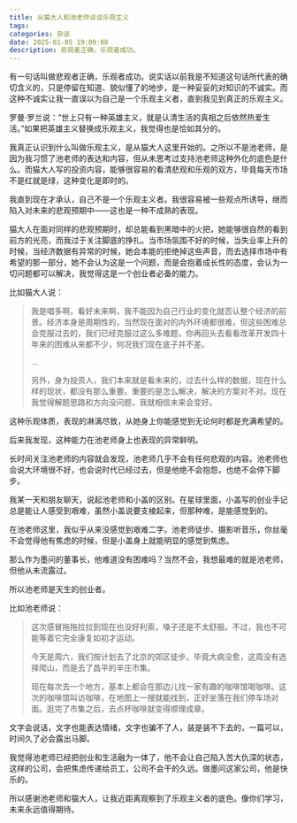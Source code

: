 ```yaml
---
title: 从猫大人和池老师谈谈乐观主义
tags: 
categories: 杂谈
date: 2025-01-05 19:09:08
description: 悲观者正确，乐观者成功。
---
```


有一句话叫做悲观者正确，乐观者成功。说实话以前我是不知道这句话所代表的确切含义的，只是停留在知道、貌似懂了的地步，是一种妥妥的对知识的不诚实。而这种不诚实让我一直误以为自己是一个乐观主义者，直到我见到真正的乐观主义。

罗曼·罗兰说：“世上只有一种英雄主义，就是认清生活的真相之后依然热爱生活。”如果把英雄主义替换成乐观主义，我觉得也是恰如其分的。

我真正认识到什么叫做乐观主义，是从猫大人这里开始的。之所以不是池老师，是因为我习惯了池老师的表达和内容，但从未思考过支持池老师这种外化的底色是什么。而猫大人写的投资内容，能够很容易的看清悲观和乐观的双方，毕竟每天市场不是红就是绿，这种变化是即时的。

我直到现在才承认，自己不是一个乐观主义者。我很容易被一些观点所诱导，继而陷入对未来的悲观预期中——这也是一种不成熟的表现。

猫大人在面对同样的悲观预期时，却总能看到黑暗中的火把，她能够很自然的看到前方的光亮，而我过于关注脚底的挣扎。当市场氛围不好的时候，当失业率上升的时候，当经济数据有异常的时候，她会本能的拒绝掉这些声音，而去选择市场中有希望的那一部分，她不会认为这是一个问题，而是会抱着成长性的态度，会认为一切问题都可以解决，我觉得这是一个创业者必备的能力。

比如猫大人说：

> 我是唱多啊，看好未来啊，我不能因为自己行业的变化就否认整个经济的前景。经济本身是周期性的，当然现在面对的内外环境都很难，但这些困难总会克服过去的，我们已经克服过这么多难题，你再回头去看看改革开发四十年来的困难从来都不少，何况我们现在底子并不差。
>
> ...
>
> 另外，身为投资人，我们本来就是看未来的，过去什么样的数据，现在什么样的现状，都没有那么重要。重要的是怎么解决，解决的方案对不对。现在我觉得解题思路和方向没问题，我就相信未来会变好。

这种乐观体质，表现的淋漓尽致，从她身上你能感觉到无论何时都是充满希望的。

后来我发现，这种能力在池老师身上也表现的异常鲜明。

长时间关注池老师的内容就会发现，池老师几乎不会有任何悲观的内容。池老师也会说大环境很不好，也会说时代已经过去，但是他绝不会抱怨，也绝不会停下脚步。

我某一天和朋友聊天，说起池老师和小盖的区别。在星球里面，小盖写的创业手记总是能让人感受到艰难，虽然小盖说要支棱起来，但那种难，是能感觉到的。

在池老师这里，我似乎从来没感觉到艰难二字。池老师徒步、摄影听音乐，你丝毫不会觉得他有焦虑的时候，但是小盖身上就能明显的感觉到焦虑。

那么作为墨问的董事长，他难道没有困难吗？当然不会，我想最难的就是池老师，但他从未流露过。

所以池老师是天生的创业者。

比如池老师说：

> 这次感冒拖拖拉拉到现在也没好利索，嗓子还是不太舒服。不过，我也不可能等着它完全康复如初才运动。
>
> 今天是周六，我们按计划去了北京的郊区徒步。毕竟大病没愈，这周没有选择爬山，而是去了昌平的辛庄市集。
>
> 现在每次去一个地方，基本上都会在那边儿找一家有趣的咖啡馆喝咖啡。这次的咖啡馆叫访咖啡，在地图上一搜就能找到，正好坐落在我们停车场对面。逛完了市集之后，去点杯咖啡就变得顺理成章。

文字会说话，文字也能表达情绪，文字也骗不了人，装是装不下去的，一篇可以，时间久了必会露出马脚。

我觉得池老师已经把创业和生活融为一体了，他不会让自己陷入苦大仇深的状态，这样的公司，会把焦虑传递给员工，公司不会干的久远。做墨问这家公司，他是快乐的。

所以感谢池老师和猫大人，让我近距离观察到了乐观主义者的底色。像你们学习，未来永远值得期待。

